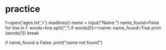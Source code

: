 # practice
f=open('ages.txt','r').readlines()
name = input("Name:")
name_found=False
for line in f:
    words=line.split(",")
    if words[0]==name:
        name_found=True
        print (words[1])
        break

if name_found is False:
    print("name not found")
